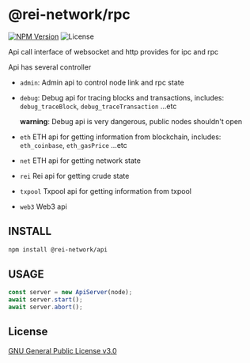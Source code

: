 # @rei-network/rpc

[![NPM Version](https://img.shields.io/npm/v/@rei-network/api)](https://www.npmjs.org/package/@rei-network/api)
![License](https://img.shields.io/npm/l/@rei-network/api)

Api call interface of websocket and http provides for ipc and rpc

Api has several controller
- `admin`: Admin api to control node link and rpc state
- `debug`: Debug api for tracing blocks and transactions, includes: `debug_traceBlock`, `debug_traceTransaction` ...etc

  **warning**: Debug api is very dangerous, public nodes shouldn't open

- `eth` ETH api for getting information from blockchain, includes: `eth_coinbase`, `eth_gasPrice` ...etc
- `net` ETH api for getting network state
- `rei` Rei api for getting crude state
- `txpool` Txpool api for getting information from txpool
- `web3` Web3 api

## INSTALL

```sh
npm install @rei-network/api
```

## USAGE

```ts
const server = new ApiServer(node);
await server.start();
await server.abort();
```

## License

[GNU General Public License v3.0](https://www.gnu.org/licenses/gpl-3.0.en.html)
